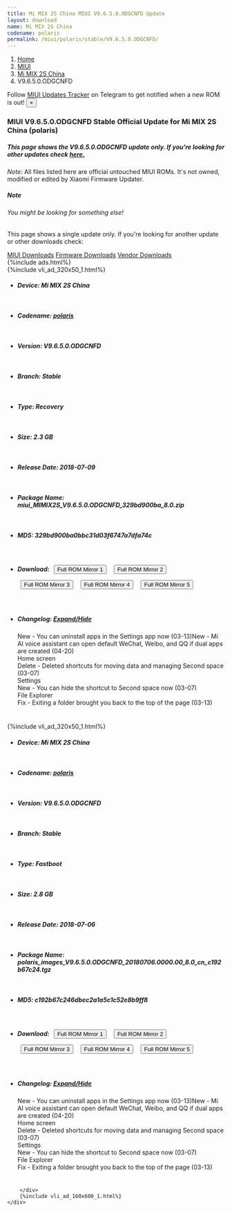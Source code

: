 ```yaml
---
title: Mi MIX 2S China MIUI V9.6.5.0.ODGCNFD Update
layout: download
name: Mi MIX 2S China
codename: polaris
permalink: /miui/polaris/stable/V9.6.5.0.ODGCNFD/
---
```

<nav aria-label="breadcrumb">
    <ol class="breadcrumb">
        <li class="breadcrumb-item"><a href="/">Home</a></li>
        <li class="breadcrumb-item"><a href="/miui/">MIUI</a></li>
        <li class="breadcrumb-item"><a href="/miui/polaris/">Mi MIX 2S China</a></li>
        <li class="breadcrumb-item active" aria-current="page">V9.6.5.0.ODGCNFD</li>
    </ol>
</nav>
<div class="alert alert-primary alert-dismissible fade show" role="alert">
    Follow <a href="https://t.me/MIUIUpdatesTracker" class="alert-link">MIUI Updates Tracker</a> on Telegram to get
    notified when a new ROM is out!
    <button type="button" class="close" data-dismiss="alert" aria-label="Close">
        <span aria-hidden="true">&times;</span>
    </button>
</div>
<div class="col-12 mx-auto">
    <h3 class="title bg-light p-2 rounded">MIUI V9.6.5.0.ODGCNFD Stable Official Update for Mi MIX 2S China (polaris)</h3>
    <h5>This page shows the V9.6.5.0.ODGCNFD update only. If you're looking for other updates check
        <a href="/miui/polaris/">here.</a></h5>
    <p><i>Note: </i>All files listed here are official untouched MIUI ROMs.
        It's not owned, modified or edited by Xiaomi Firmware Updater.</p>
    <div class="card">
        <div class="card-body">
            <h5 class="card-title">Note</h5>
            <h6 class="card-subtitle mb-2 text-muted">You might be looking for something else!</h6>
            <p class="card-text">This page shows a single update only.
                If you're looking for another update or other downloads check:</p>
            <a href="/miui/" class="card-link">MIUI Downloads</a>
            <a href="/firmware/" class="card-link">Firmware Downloads</a>
            <a href="/vendor/" class="card-link">Vendor Downloads</a>
        </div>
    </div>
    {%include ads.html%}
    <div class="row justify-content-center">
        <div class="col-10" id="downloads">
                    <div class="card card-body">
            {%include vli_ad_320x50_1.html%}
            <ul class="list-unstyled">
                <li style="padding-bottom: 10px;">
                    <h5><b>Device: </b>Mi MIX 2S China</h5>
                </li>
                <li style="padding-bottom: 10px;">
                    <h5><b>Codename: </b> <a href="/miui/polaris/" target="_blank">polaris</a> </h5>
                </li>
                <li style="padding-bottom: 10px;">
                    <h5><b>Version: </b>V9.6.5.0.ODGCNFD</h5>
                </li>
                <li style="padding-bottom: 10px;">
                    <h5><b>Branch: </b>Stable</h5>
                </li>
                <li style="padding-bottom: 10px;">
                    <h5><b>Type: </b>Recovery</h5>
                </li>
                <li style="padding-bottom: 10px;">
                    <h5><b>Size: </b>2.3 GB</h5>
                </li>
                <li style="padding-bottom: 10px;">
                    <h5><b>Release Date: </b>2018-07-09</h5>
                </li>
                <li style="padding-bottom: 10px;">
                    <h5><b>Package Name: </b><span id="filename" class="text-dark">miui_MIMIX2S_V9.6.5.0.ODGCNFD_329bd900ba_8.0.zip</span></h5>
                </li>
                <li style="padding-bottom: 10px;">
                    <h5><b>MD5: </b><span id="md5" class="text-muted">329bd900ba0bbc31d03f6747a7dfa74c</span></h5>
                </li>
                <li style="padding-bottom: 10px;">
                    <h5><b>Download: </b> <button type="button" id="download" class="btn btn-primary" style="margin: 7px;" onclick="window.open('https://cdn-ota.azureedge.net/V9.6.5.0.ODGCNFD/miui_MIMIX2S_V9.6.5.0.ODGCNFD_329bd900ba_8.0.zip', '_blank');"><i class="fa fa-download"></i> Full ROM Mirror 1</button> <button type="button" id="download" class="btn btn-primary" style="margin: 7px;" onclick="window.open('https://bn.d.miui.com/V9.6.5.0.ODGCNFD/miui_MIMIX2S_V9.6.5.0.ODGCNFD_329bd900ba_8.0.zip', '_blank');"><i class="fa fa-download"></i> Full ROM Mirror 2</button> <button type="button" id="download" class="btn btn-primary" style="margin: 7px;" onclick="window.open('https://ks3orig.bigota.d.miui.com/V9.6.5.0.ODGCNFD/miui_MIMIX2S_V9.6.5.0.ODGCNFD_329bd900ba_8.0.zip', '_blank');"><i class="fa fa-download"></i> Full ROM Mirror 3</button> <button type="button" id="download" class="btn btn-primary" style="margin: 7px;" onclick="window.open('https://airtel.bigota.d.miui.com/V9.6.5.0.ODGCNFD/miui_MIMIX2S_V9.6.5.0.ODGCNFD_329bd900ba_8.0.zip', '_blank');"><i class="fa fa-download"></i> Full ROM Mirror 4</button> <button type="button" id="download" class="btn btn-primary" style="margin: 7px;" onclick="window.open('https://hugeota.d.miui.com/V9.6.5.0.ODGCNFD/miui_MIMIX2S_V9.6.5.0.ODGCNFD_329bd900ba_8.0.zip', '_blank');"><i class="fa fa-download"></i> Full ROM Mirror 5</button></h5>
                </li>
                <li style="padding-bottom: 10px;">
                    <h5><b>Changelog: </b><a href="#polaris_1_changelog" data-toggle="collapse" role="button"
                            aria-expanded="false" aria-controls="polaris_1_changelog"> <i class="fa fa-arrow-down"
                                aria-hidden="true"></i> Expand/Hide</a></h5>
                    <div class="collapse" id="polaris_1_changelog">
                        <p id="changelog_text">New - You can uninstall apps in the Settings app now (03-13)New - Mi AI voice assistant can open default WeChat, Weibo, and QQ if dual apps are created (04-20) <br>Home screen <br>Delete - Deleted shortcuts for moving data and managing Second space (03-07) <br>Settings <br>New - You can hide the shortcut to Second space now (03-07) <br>File Explorer <br>Fix - Exiting a folder brought you back to the top of the page (03-13)</p>
                    </div>
                </li>
            </ul>
        </div>
        <div class="card card-body">
            {%include vli_ad_320x50_1.html%}
            <ul class="list-unstyled">
                <li style="padding-bottom: 10px;">
                    <h5><b>Device: </b>Mi MIX 2S China</h5>
                </li>
                <li style="padding-bottom: 10px;">
                    <h5><b>Codename: </b> <a href="/miui/polaris/" target="_blank">polaris</a> </h5>
                </li>
                <li style="padding-bottom: 10px;">
                    <h5><b>Version: </b>V9.6.5.0.ODGCNFD</h5>
                </li>
                <li style="padding-bottom: 10px;">
                    <h5><b>Branch: </b>Stable</h5>
                </li>
                <li style="padding-bottom: 10px;">
                    <h5><b>Type: </b>Fastboot</h5>
                </li>
                <li style="padding-bottom: 10px;">
                    <h5><b>Size: </b>2.8 GB</h5>
                </li>
                <li style="padding-bottom: 10px;">
                    <h5><b>Release Date: </b>2018-07-06</h5>
                </li>
                <li style="padding-bottom: 10px;">
                    <h5><b>Package Name: </b><span id="filename" class="text-dark">polaris_images_V9.6.5.0.ODGCNFD_20180706.0000.00_8.0_cn_c192b67c24.tgz</span></h5>
                </li>
                <li style="padding-bottom: 10px;">
                    <h5><b>MD5: </b><span id="md5" class="text-muted">c192b67c246dbec2a1a5c1c52e8b9ff8</span></h5>
                </li>
                <li style="padding-bottom: 10px;">
                    <h5><b>Download: </b> <button type="button" id="download" class="btn btn-primary" style="margin: 7px;" onclick="window.open('https://cdn-ota.azureedge.net/V9.6.5.0.ODGCNFD/polaris_images_V9.6.5.0.ODGCNFD_20180706.0000.00_8.0_cn_c192b67c24.tgz', '_blank');"><i class="fa fa-download"></i> Full ROM Mirror 1</button> <button type="button" id="download" class="btn btn-primary" style="margin: 7px;" onclick="window.open('https://bn.d.miui.com/V9.6.5.0.ODGCNFD/polaris_images_V9.6.5.0.ODGCNFD_20180706.0000.00_8.0_cn_c192b67c24.tgz', '_blank');"><i class="fa fa-download"></i> Full ROM Mirror 2</button> <button type="button" id="download" class="btn btn-primary" style="margin: 7px;" onclick="window.open('https://ks3orig.bigota.d.miui.com/V9.6.5.0.ODGCNFD/polaris_images_V9.6.5.0.ODGCNFD_20180706.0000.00_8.0_cn_c192b67c24.tgz', '_blank');"><i class="fa fa-download"></i> Full ROM Mirror 3</button> <button type="button" id="download" class="btn btn-primary" style="margin: 7px;" onclick="window.open('https://airtel.bigota.d.miui.com/V9.6.5.0.ODGCNFD/polaris_images_V9.6.5.0.ODGCNFD_20180706.0000.00_8.0_cn_c192b67c24.tgz', '_blank');"><i class="fa fa-download"></i> Full ROM Mirror 4</button> <button type="button" id="download" class="btn btn-primary" style="margin: 7px;" onclick="window.open('https://hugeota.d.miui.com/V9.6.5.0.ODGCNFD/polaris_images_V9.6.5.0.ODGCNFD_20180706.0000.00_8.0_cn_c192b67c24.tgz', '_blank');"><i class="fa fa-download"></i> Full ROM Mirror 5</button></h5>
                </li>
                <li style="padding-bottom: 10px;">
                    <h5><b>Changelog: </b><a href="#polaris_2_changelog" data-toggle="collapse" role="button"
                            aria-expanded="false" aria-controls="polaris_2_changelog"> <i class="fa fa-arrow-down"
                                aria-hidden="true"></i> Expand/Hide</a></h5>
                    <div class="collapse" id="polaris_2_changelog">
                        <p id="changelog_text">New - You can uninstall apps in the Settings app now (03-13)New - Mi AI voice assistant can open default WeChat, Weibo, and QQ if dual apps are created (04-20) <br>Home screen <br>Delete - Deleted shortcuts for moving data and managing Second space (03-07) <br>Settings <br>New - You can hide the shortcut to Second space now (03-07) <br>File Explorer <br>Fix - Exiting a folder brought you back to the top of the page (03-13)</p>
                    </div>
                </li>
            </ul>
        </div>

        </div>
        {%include vli_ad_160x600_1.html%}
    </div>
</div>
